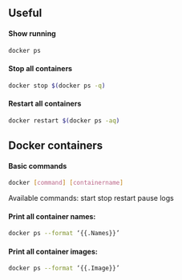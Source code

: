## Useful

#### Show running
```sh
docker ps
```

#### Stop all containers
```sh
docker stop $(docker ps -q)
```

#### Restart all containers
```sh
docker restart $(docker ps -aq)
```

## Docker containers

#### Basic commands

```sh
docker [command] [containername]
```
Available commands: start stop restart pause logs

#### Print all container names:

```sh
docker ps --format ‘{{.Names}}’
```
#### Print all container images:

```sh
docker ps --format ‘{{.Image}}’
```
